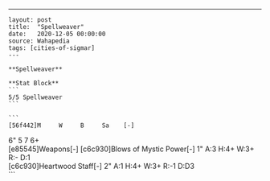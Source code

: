 ---
    layout: post
    title:  "Spellweaver"
    date:   2020-12-05 00:00:00
    source: Wahapedia
    tags: [cities-of-sigmar]
    ---
    
    **Spellweaver**
    
    **Stat Block**
    ```
    5/5 Spellweaver
    ```
    
    ```
    [56f442]M     W     B     Sa    [-]
6"    5     7     6+    
[e85545]Weapons[-]
[c6c930]Blows of Mystic Power[-]
1"     A:3    H:4+   W:3+   R:-    D:1   
[c6c930]Heartwood Staff[-]
2"     A:1    H:4+   W:3+   R:-1   D:D3  
    ```
    
    
    